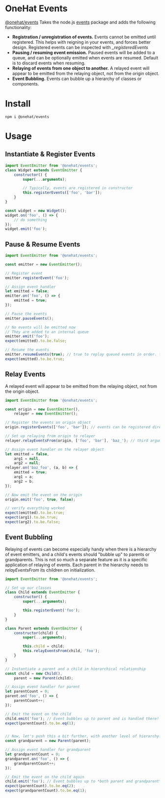 # OneHat Events
[@onehat/events](https://www.npmjs.com/package/@onehat/events)
Takes the node.js [events](https://www.npmjs.com/package/events) package and adds the following functionality:
- **Registration / unregistration of events.** Events cannot be emitted until registered. This helps with reigning in your events, and forces better design. Registered events can be inspected with *_registeredEvents*
- **Pausing / resuming event emission.** Paused events will be added to a queue, and can be optionally emitted when events are resumed. Default is to discard events when resuming.
- **Relaying of events from one object to another.** A relayed event will appear to be emitted from the relaying object, not from the origin object.
- **Event Bubbling.** Events can bubble up a hierarchy of classes or components.

# Install
```
npm i @onehat/events
```

# Usage

## Instantiate & Register Events
```javascript
import EventEmitter from '@onehat/events';
class Widget extends EventEmitter {
	constructor() {
		super(...arguments);

		// Typically, events are registered in constructor
		this.registerEvents(['foo', 'bar']);
	}
}

const widget = new Widget();
widget.on('foo', () => {
	// do something
});
widget.emit('foo');
```


## Pause & Resume Events
```javascript
import EventEmitter from '@onehat/events';

const emitter = new EventEmitter();

// Register event
emitter.registerEvent('foo');

// Assign event handler
let emitted = false;
emitter.on('foo', () => {
	emitted = true;
});

// Pause the events
emitter.pauseEvents();

// No events will be emitted now
// They are added to an internal queue
emitter.emit('foo');
expect(emitted).to.be.false;

// Resume the events
emitter.resumeEvents(true); // true to replay queued events in order. false to discard queued events
expect(emitted).to.be.true;
```


## Relay Events
A relayed event will appear to be emitted from the relaying object, not from the origin object.

```javascript
import EventEmitter from '@onehat/events';

const origin = new EventEmitter(),
	relayer = new EventEmitter();

// Register the events on origin object
origin.registerEvents(['foo', 'bar']); // events can be registered direclty on emitter object, rather than in a constructor

// Set up relaying from origin to relayer
relayer.relayEventsFrom(origin, ['foo', 'bar'], 'baz_'); // third argument allows optionally prepending event name with a prefix

// Assign event handler on the relayer object
let emitted = false,
	arg1 = null,
	arg2 = null;
relayer.on('baz_foo', (a, b) => {
	emitted = true;
	arg1 = a;
	arg2 = b;
});

// Now emit the event on the origin
origin.emit('foo', true, false);

// verify everything worked
expect(emitted).to.be.true;
expect(arg1).to.be.true;
expect(arg2).to.be.false;
```

## Event Bubbling
Relaying of events can become especially handy when there is a hierarchy of event emitters, and a child's events should "bubble up" to parents or grandparents. This is not so much a separate feature as it is a specific application of relaying of events. Each parent in the hierarchy needs to _relayEventsFrom_ its children on initialization.


```javascript
import EventEmitter from '@onehat/events';

// Set up our classes
class Child extends EventEmitter {
	constructor() {
		super(...arguments);

		this.registerEvent('foo');
	}
}

class Parent extends EventEmitter {
	constructor(child) {
		super(...arguments);

		this.child = child;
		this.relayEventsFrom(child, 'foo');
	}
}

// Instantiate a parent and a child in hierarchical relationship
const child = new Child(),
	parent = new Parent(child);

// Assign event handler for parent
let parentCount = 0;
parent.on('foo', () => {
	parentCount++;
});

// Emit the event on the child
child.emit('foo'); // Event bubbles up to parent and is handled there!
expect(parentCount).to.be.eq(1);


// Now, let's push this a bit further, with another level of hierarchy.
const grandparent = new Parent(parent);

// Assign event handler for grandparent
let grandparentCount = 0;
grandparent.on('foo', () => {
	grandparentCount++;
});

// Emit the event on the child again
child.emit('foo'); // Event bubbles up to *both parent and grandparent*
expect(parentCount).to.be.eq(2);
expect(grandparentCount).to.be.eq(1);

```